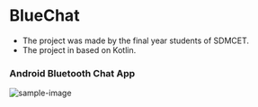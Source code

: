 # BlueChat
* The project was made by the final year students of SDMCET. 
* The project in based on Kotlin.


### Android Bluetooth Chat App

![sample-image](/images/blue-chat-app.png)
